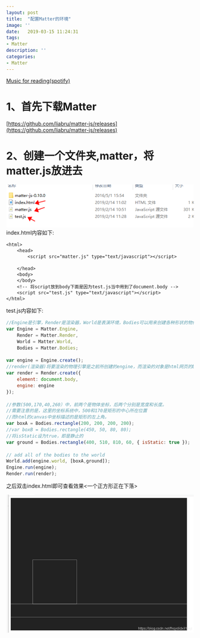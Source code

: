 ```yaml
---
layout: post
title:  "配置Matter的环境"
image: ''
date:   2019-03-15 11:24:31
tags:
- Matter
description: ''
categories:
- Matter 
---
```


<p class="music-read"><a href="spotify:track:4DAZ8UYNpWVIV46aLkN2Qp">Music for reading(spotify)</a></p>

# 1、首先下载Matter

[https://github.com/liabru/matter-js/releases](https://github.com/liabru/matter-js/releases)

# 2、创建一个文件夹,matter，将matter.js放进去

![\assets\img\matterjs\1](..\assets\img\matterjs\1.png)index.html内容如下:

```
<html>
    <head>
        <script src="matter.js" type="text/javascript"></script>

    </head>
    <body>
    </body>
    <!-- 将script放到body下面是因为test.js当中用到了document.body -->
    <script src="test.js" type="text/javascript"></script> 
</html>
```

test.js内容如下:

```javascript
//Engine是引擎，Render是渲染器，World是表演环境，Bodies可以用来创建各种形状的物体。
var Engine = Matter.Engine,
    Render = Matter.Render,
    World = Matter.World,
    Bodies = Matter.Bodies;

var engine = Engine.create();
//render(渲染器)将要渲染的物理引擎是之前所创建的engine，而渲染的对象是html网页的body
var render = Render.create({
    element: document.body,
    engine: engine
});

//参数(500,170,40,260）中，前两个是物体坐标，后两个分别是宽度和长度。 
//需要注意的是，这里的坐标系统中，500和170是矩形的中心所在位置
//而html的canvas中坐标描述的是矩形的左上角。
var boxA = Bodies.rectangle(200, 200, 200, 200);
//var boxB = Bodies.rectangle(450, 50, 80, 80);
//将isStatic设为true，即是静止的
var ground = Bodies.rectangle(400, 510, 810, 60, { isStatic: true });

// add all of the bodies to the world
World.add(engine.world, [boxA,ground]);
Engine.run(engine);
Render.run(render);
```

之后双击index.html即可查看效果<一个正方形正在下落>

![\assets\img\matterjs\2](..\assets\img\matterjs\2.png)
